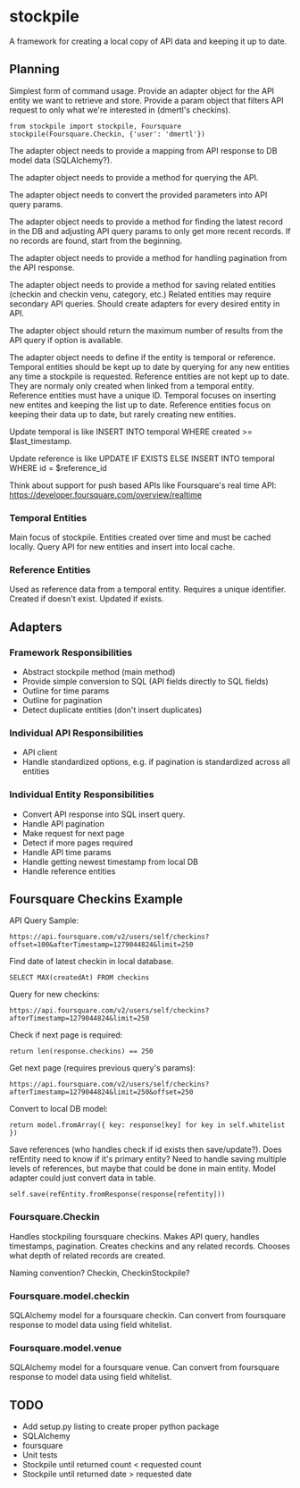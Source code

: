 # stockpile

A framework for creating a local copy of API data and keeping it up to date.

## Planning

Simplest form of command usage. Provide an adapter object for the API entity we want to retrieve and store. Provide a
param object that filters API request to only what we're interested in (dmertl's checkins).

    from stockpile import stockpile, Foursquare
    stockpile(Foursquare.Checkin, {'user': 'dmertl'})
    
The adapter object needs to provide a mapping from API response to DB model data (SQLAlchemy?).

The adapter object needs to provide a method for querying the API.

The adapter object needs to convert the provided parameters into API query params.

The adapter object needs to provide a method for finding the latest record in the DB and adjusting API query params to 
only get more recent records. If no records are found, start from the beginning. 

The adapter object needs to provide a method for handling pagination from the API response.

The adapter object needs to provide a method for saving related entities (checkin and checkin venu, category, etc.) 
Related entities may require secondary API queries. Should create adapters for every desired entity in API.

The adapter object should return the maximum number of results from the API query if option is available.

The adapter object needs to define if the entity is temporal or reference. Temporal entities should be kept up to date 
by querying for any new entities any time a stockpile is requested. Reference entities are not kept up to date. They are
normaly only created when linked from a temporal entity. Reference entities must have a unique ID. Temporal focuses on 
inserting new entites and keeping the list up to date. Reference entities focus on keeping their data up to date, but 
rarely creating new entities.

Update temporal is like INSERT INTO temporal WHERE created >= $last_timestamp.
 
Update reference is like UPDATE IF EXISTS ELSE INSERT INTO temporal WHERE id = $reference_id

Think about support for push based APIs like Foursquare's real time API: https://developer.foursquare.com/overview/realtime

### Temporal Entities

Main focus of stockpile. Entities created over time and must be cached locally. Query API for new entities and insert 
into local cache.

### Reference Entities

Used as reference data from a temporal entity. Requires a unique identifier. Created if doesn't exist. Updated if 
exists.

## Adapters

### Framework Responsibilities

- Abstract stockpile method (main method)
- Provide simple conversion to SQL (API fields directly to SQL fields)
- Outline for time params
- Outline for pagination
- Detect duplicate entities (don't insert duplicates)

### Individual API Responsibilities

- API client
- Handle standardized options, e.g. if pagination is standardized across all entities

### Individual Entity Responsibilities

- Convert API response into SQL insert query.
- Handle API pagination
 - Make request for next page
 - Detect if more pages required
- Handle API time params
- Handle getting newest timestamp from local DB
- Handle reference entities

## Foursquare Checkins Example

API Query Sample:

    https://api.foursquare.com/v2/users/self/checkins?offset=100&afterTimestamp=1279044824&limit=250

Find date of latest checkin in local database.

    SELECT MAX(createdAt) FROM checkins

Query for new checkins:

    https://api.foursquare.com/v2/users/self/checkins?afterTimestamp=1279044824&limit=250
    
Check if next page is required:

    return len(response.checkins) == 250
    
Get next page (requires previous query's params):

    https://api.foursquare.com/v2/users/self/checkins?afterTimestamp=1279044824&limit=250&offset=250
    
Convert to local DB model:

    return model.fromArray({ key: response[key] for key in self.whitelist })

Save references (who handles check if id exists then save/update?). Does refEntity need to know if it's primary entity? 
Need to handle saving multiple levels of references, but maybe that could be done in main entity. Model adapter could 
just convert data in table.

    self.save(refEntity.fromResponse(response[refentity]))

### Foursquare.Checkin

Handles stockpiling foursquare checkins. Makes API query, handles timestamps, pagination. Creates checkins and any 
related records. Chooses what depth of related records are created.

Naming convention? Checkin, CheckinStockpile?

### Foursquare.model.checkin

SQLAlchemy model for a foursquare checkin. Can convert from foursquare response to model data using field whitelist.

### Foursquare.model.venue

SQLAlchemy model for a foursquare venue. Can convert from foursquare response to model data using field whitelist.

## TODO

- Add setup.py listing to create proper python package
 - SQLAlchemy
 - foursquare
- Unit tests
 - Stockpile until returned count < requested count
 - Stockpile until returned date > requested date
